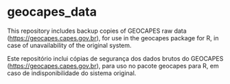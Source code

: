 # geocapes_data

This repository includes backup copies of GEOCAPES raw data (https://geocapes.capes.gov.br), for use in the geocapes package for R, in case of unavailability of the original system.

Este repositório inclui cópias de segurança dos dados brutos do GEOCAPES (https://geocapes.capes.gov.br), para uso no pacote geocapes para R, em caso de indisponibilidade do sistema original.
